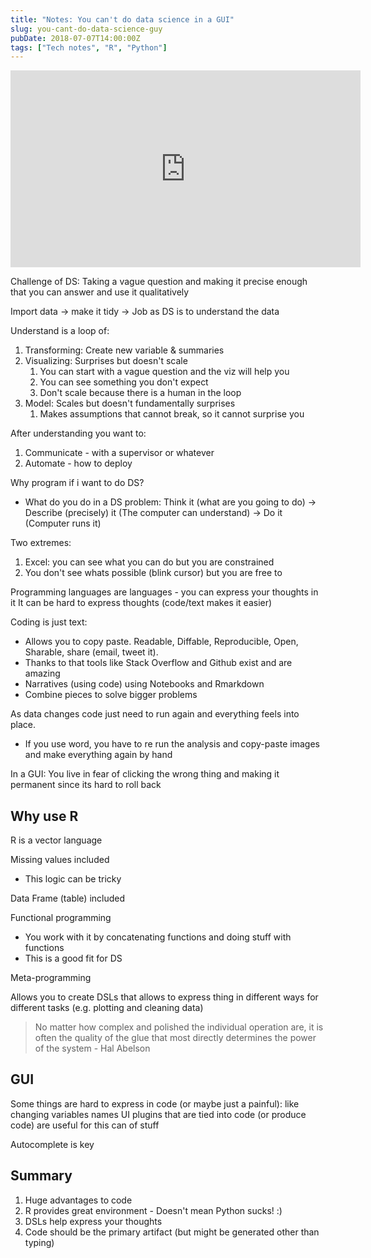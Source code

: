 ```yaml
---
title: "Notes: You can't do data science in a GUI"
slug: you-cant-do-data-science-guy
pubDate: 2018-07-07T14:00:00Z
tags: ["Tech notes", "R", "Python"]
---
```


<iframe width="560" height="315" src="https://www.youtube.com/embed/cpbtcsGE0OA" title="YouTube video player" frameborder="0" allow="accelerometer; autoplay; clipboard-write; encrypted-media; gyroscope; picture-in-picture" allowfullscreen></iframe>

Challenge of DS: Taking a vague question and making it precise enough that you can answer and use it qualitatively

Import data -> make it tidy -> Job as DS is to understand the data

Understand is a loop of:

1. Transforming: Create new variable & summaries
2. Visualizing: Surprises but doesn't scale
   1. You can start with a vague question and the viz will help you
   2. You can see something you don't expect
   3. Don't scale because there is a human in the loop
3. Model: Scales but doesn't fundamentally surprises
   1. Makes assumptions that cannot break, so it cannot surprise you

After understanding you want to:

1. Communicate - with a supervisor or whatever
2. Automate - how to deploy

Why program if i want to do DS?

- What do you do in a DS problem: Think it (what are you going to do) -> Describe (precisely) it (The computer can understand) -> Do it (Computer runs it)

Two extremes:

1. Excel: you can see what you can do but you are constrained
2. You don't see whats possible (blink cursor) but you are free to

Programming languages are languages - you can express your thoughts in it
It can be hard to express thoughts (code/text makes it easier)

Coding is just text:

- Allows you to copy paste. Readable, Diffable, Reproducible, Open, Sharable, share (email, tweet it).
- Thanks to that tools like Stack Overflow and Github exist and are amazing
- Narratives (using code) using Notebooks and Rmarkdown
- Combine pieces to solve bigger problems

As data changes code just need to run again and everything feels into place.

- If you use word, you have to re run the analysis and copy-paste images and make everything again by hand

In a GUI: You live in fear of clicking the wrong thing and making it permanent since its hard to roll back

## Why use R

R is a vector language

Missing values included

- This logic can be tricky

Data Frame (table) included

Functional programming

- You work with it by concatenating functions and doing stuff with functions
- This is a good fit for DS

Meta-programming

Allows you to create DSLs that allows to express thing in different ways for different tasks (e.g. plotting and cleaning data)

> No matter how complex and polished the individual operation are, it is often the quality of the glue that most directly determines the power of the system - Hal Abelson

## GUI

Some things are hard to express in code (or maybe just a painful): like changing variables names
UI plugins that are tied into code (or produce code) are useful for this can of stuff

Autocomplete is key

## Summary

1. Huge advantages to code
2. R provides great environment - Doesn't mean Python sucks! :)
3. DSLs help express your thoughts
4. Code should be the primary artifact (but might be generated other than typing)

